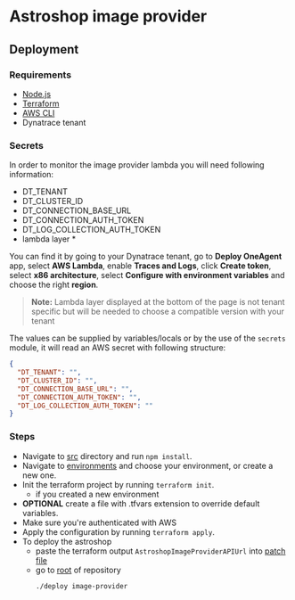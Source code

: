 # Astroshop image provider

## Deployment

### Requirements

- [Node.js](https://nodejs.org/en)
- [Terraform](https://developer.hashicorp.com/terraform)
- [AWS CLI](https://aws.amazon.com/cli/)
- Dynatrace tenant

### Secrets

In order to monitor the image provider lambda you will need following information:

- DT_TENANT
- DT_CLUSTER_ID
- DT_CONNECTION_BASE_URL
- DT_CONNECTION_AUTH_TOKEN
- DT_LOG_COLLECTION_AUTH_TOKEN
- lambda layer \*

You can find it by going to your Dynatrace tenant, go to **Deploy OneAgent** app, select **AWS Lambda**, enable **Traces and Logs**, click **Create token**, select **x86 architecture**, select **Configure with environment variables** and choose the right **region**.

> **Note:** Lambda layer displayed at the bottom of the page is not tenant specific but will be needed to choose a compatible version with your tenant

The values can be supplied by variables/locals or by the use of the `secrets` module, it will read an AWS secret with following structure:

```json
{
  "DT_TENANT": "",
  "DT_CLUSTER_ID": "",
  "DT_CONNECTION_BASE_URL": "",
  "DT_CONNECTION_AUTH_TOKEN": "",
  "DT_LOG_COLLECTION_AUTH_TOKEN": ""
}
```

### Steps

- Navigate to [src](src/) directory and run `npm install`.
- Navigate to [environments](terraform/environments/) and choose your environment, or create a new one.
- Init the terraform project by running `terraform init`.
  - if you created a new environment
- **OPTIONAL** create a file with .tfvars extension to override default variables.
- Make sure you're authenticated with AWS
- Apply the configuration by running `terraform apply`.
- To deploy the astroshop
  - paste the terraform output `AstroshopImageProviderAPIUrl` into [patch file](../config/kustomize/overlays/image-provider/patches/frontend-env.yaml)
  - go to [root](../) of repository
    ```bash
    ./deploy image-provider
    ```
